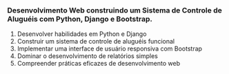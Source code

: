 ### Desenvolvimento Web construindo um Sistema de Controle de Aluguéis com Python, Django e Bootstrap.

1. Desenvolver habilidades em Python e Django
2. Construir um sistema de controle de aluguéis funcional
3. Implementar uma interface de usuário responsiva com Bootstrap
4. Dominar o desenvolvimento de relatórios simples
5. Compreender práticas eficazes de desenvolvimento web
